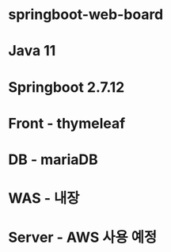 # springboot-web-board

# Java 11
# Springboot 2.7.12
# Front - thymeleaf
# DB - mariaDB
# WAS - 내장
# Server - AWS 사용 예정
